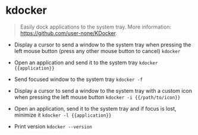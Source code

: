 # kdocker
> Easily dock applications to the system tray.
> More information: <https://github.com/user-none/KDocker>.

- Display a cursor to send a window to the system tray when pressing the left mouse button (press any other mouse button to cancel)
`kdocker`

- Open an application and send it to the system tray
`kdocker {{application}}`

- Send focused window to the system tray
`kdocker -f`

- Display a cursor to send a window to the system tray with a custom icon when pressing the left mouse button
`kdocker -i {{/path/to/icon}}`

- Open an application, send it to the system tray and if focus is lost, minimize it
`kdocker -l {{application}}`

- Print version
`kdocker --version`
